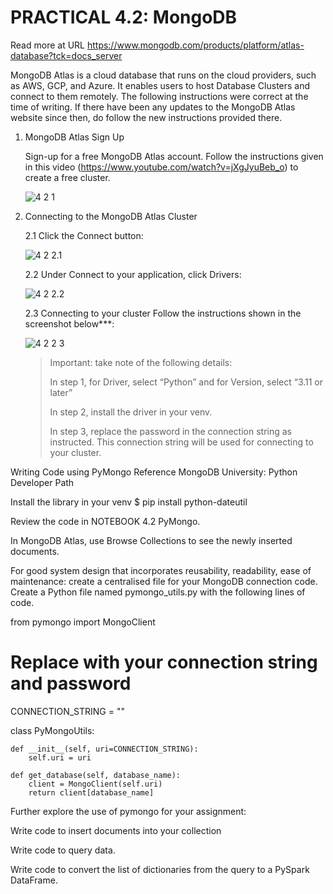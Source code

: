# PRACTICAL 4.2: MongoDB
Read more at URL https://www.mongodb.com/products/platform/atlas-database?tck=docs_server

MongoDB Atlas is a cloud database that runs on the cloud providers, such as AWS, GCP, and Azure. It enables users to host Database Clusters and connect to them remotely. 
The following instructions were correct at the time of writing. If there have been any updates to the MongoDB Atlas website since then, do follow the new instructions provided there.

1. MongoDB Atlas Sign Up

   Sign-up for a free MongoDB Atlas account. Follow the instructions given in this video (https://www.youtube.com/watch?v=jXgJyuBeb_o) to create a free cluster. 

   ![4 2 1](https://github.com/user-attachments/assets/a3c3c445-cb23-4396-aa48-886a4d716af8)

2. Connecting to the MongoDB Atlas Cluster 

   2.1 Click the Connect button:

   ![4 2 2.1](https://github.com/user-attachments/assets/ac9da1e9-b7d0-4ff5-a671-3d00904a3955)

   2.2 Under Connect to your application, click Drivers:

   ![4 2 2.2](https://github.com/user-attachments/assets/09318e63-51c3-4b25-b303-cb85a9fcd26b)

   2.3 Connecting to your cluster
   Follow the instructions shown in the screenshot below***:

   ![4 2 2 3](https://github.com/user-attachments/assets/009ee203-feeb-4aa1-891f-6baa048b0aa6)

   > Important: take note of the following details:
   > 
   > In step 1, for Driver, select “Python” and for Version, select “3.11 or later”
   >
   > In step 2, install the driver in your venv.
   >
   > In step 3, replace the password in the connection string as instructed. This connection string will be used for connecting to your cluster.


Writing Code using PyMongo
Reference MongoDB University: Python Developer Path

Install the library in your venv
$ pip install python-dateutil

Review the code in NOTEBOOK 4.2 PyMongo.

In MongoDB Atlas, use Browse Collections to see the newly inserted documents.



For good system design that incorporates reusability, readability, ease of maintenance: create a centralised file for your MongoDB connection code. 
Create a Python file named pymongo_utils.py with the following lines of code.

from pymongo import MongoClient

# Replace with your connection string and password
CONNECTION_STRING = "<your connection string>"

class PyMongoUtils:
    
    def __init__(self, uri=CONNECTION_STRING):
        self.uri = uri    

    def get_database(self, database_name):
        client = MongoClient(self.uri)
        return client[database_name]


Further explore the use of pymongo for your assignment:

Write code to insert documents into your collection

Write code to query data.

Write code to convert the list of dictionaries from the query to a PySpark DataFrame.
